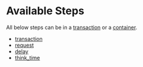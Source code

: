 # Available Steps 
All below steps can be in a [transaction](transaction.md) or a [container](container.md).

- [transaction](transaction.md)
- [request](request.md)
- [delay](delay.md)
- [think_time](think_time.md)